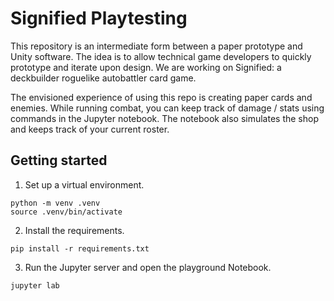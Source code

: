 # Signified Playtesting

This repository is an intermediate form between a paper prototype and Unity software.
The idea is to allow technical game developers to quickly prototype and iterate upon design.
We are working on Signified: a deckbuilder roguelike autobattler card game.

The envisioned experience of using this repo is creating paper cards and enemies.
While running combat, you can keep track of damage / stats using commands in the Jupyter notebook.
The notebook also simulates the shop and keeps track of your current roster.

## Getting started

1. Set up a virtual environment.
```{bash}
python -m venv .venv
source .venv/bin/activate
```
2. Install the requirements.
```{bash}
pip install -r requirements.txt
```
3. Run the Jupyter server and open the playground Notebook.
```{bash}
jupyter lab
```
